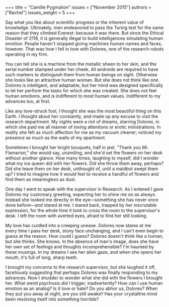 +++
title = "Camille Pygmalion"
issues = ["November 2015"]
authors = ["Rachel"]
issues_weight = 5
+++

Say what you like about scientific progress or the inherent value of knowledge. Ultimately, men endeavored to pass the Turing test for the same reason that they climbed Everest: because it was there. But since the Ethical Disaster of 2116, it is generally illegal to build intelligences simulating human emotion. People haven't stopped giving machines human names and faces, however. That was how I fell in love with Dolores, one of the research robots operating in my firm.

You can tell she is a machine from the metallic sheen to her skin, and the serial number stamped under her cheek. All androids are required to have such markers to distinguish them from human beings on sight. Otherwise she looks like an attractive human woman. But she does not think like one. Dolores is intelligent, and adaptable, but her mind was designed specifically to let her perform the tasks for which she was created. She does not feel human emotions, and is indifferent to most human values. Indifferent to my advances too, at first.

Like any love-struck fool, I thought she was the most beautiful thing on this Earth. I thought about her constantly, and made up any excuse to visit the research department. My nights were a riot of dreams, starring Dolores, in which she paid me all manner of loving attentions or erotic ministrations. In reality she felt as much affection for me as my vacuum cleaner; noticed my presence as much as the walls of my apartment.

Sometimes I brought her bright bouquets, half in jest. "Thank you Mr. Flamarion," she would say, unsmiling, and she'd set the flowers on her desk without another glance. How many times, laughing to myself, did I wonder what my ice queen did with her flowers. Did she throw them away, perhaps? Did she leave them on her desk, unthought of, until a maidbot swept them up? I tried to imagine how it would feel to receive a handful of flowers and find them as meaningless as dust.

One day I went to speak with the supervisor in Research. As I entered I gave Dolores my customary greeting, expecting her to shine me on as always. Instead she looked me directly in the eye—something she has never once done before—and stared at me. I stared back, trapped by her inscrutable expression, for the whole time it took to cross the room to the supervisor's desk. I left the room with averted eyes, afraid to find her still looking.

My love has curdled into a creeping unease. Dolores now stares at me every time I pass her desk, stony face unchanging, and I can't even begin to guess at the reason. How could I guess? Dolores doesn't think like a human, but she thinks. She knows. In the absence of man's image, does she have her own set of feelings and thoughts incomprehensible? I'm haunted by these musings. In my dreams I see her alien gaze, and when she opens her mouth, it's full of long, sharp teeth.

I brought my concerns to the research supervisor, but she laughed it off, facetiously suggesting that perhaps Dolores was finally responding to my advances. Now I shudder to wonder what she did with the flowers I brought her. What weird psychosis did I trigger, inadvertently? How can I use human emotion as an analog? Is it love or hate? Do you abhor us, Dolores? When they put you away at night, are you still awake? Has your crystalline mind been resolving itself into something horrible?
